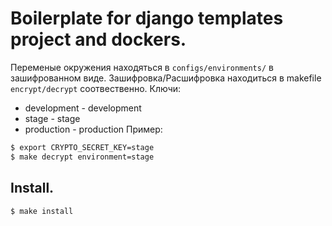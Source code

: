 # Boilerplate for django templates project and dockers.

Переменые окружения находяться в `configs/environments/` в зашифрованном виде.
Зашифровка/Расшифровка находиться в makefile `encrypt/decrypt` соотвественно.
Ключи:
* development - development
* stage - stage
* production - production
Пример:
```bash
$ export CRYPTO_SECRET_KEY=stage
$ make decrypt environment=stage
```

## Install.
```bash
$ make install
```
